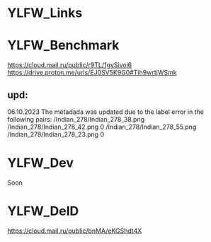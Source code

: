 # YLFW_Links

# YLFW_Benchmark
https://cloud.mail.ru/public/r9TL/1gySivoi6
https://drive.proton.me/urls/EJ0SV5K9G0#Tih9wrtjWSmk

## upd:
06.10.2023 The metadada was updated due to the label error in the following pairs:
/Indian_278/Indian_278_38.png /Indian_278/Indian_278_42.png 0
/Indian_278/Indian_278_55.png /Indian_278/Indian_278_23.png 0

# YLFW_Dev
Soon

# YLFW_DeID
https://cloud.mail.ru/public/bnMA/eKGShdt4X
